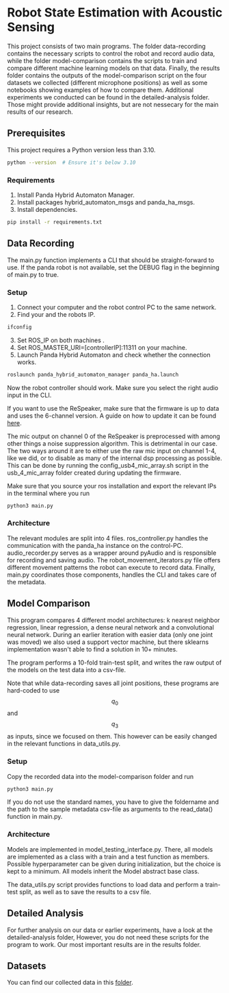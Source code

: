 # Robot State Estimation with Acoustic Sensing
This project consists of two main programs. The folder data-recording contains 
the necessary scripts to control the robot and record audio data, while the folder
model-comparison contains the scripts to train and compare different machine learning models 
on that data. 
Finally, the results folder contains the outputs of the model-comparison script 
on the four datasets we collected (different microphone positions) as well as some notebooks 
showing examples of how to compare them.
Additional experiments we conducted can be found in the detailed-analysis folder. Those might
provide additional insights, but are not nessecary for the main results of our research.

## Prerequisites
This project requires a Python version less than 3.10.
```sh
python --version  # Ensure it's below 3.10
```
### Requirements  
1. Install Panda Hybrid Automaton Manager.
2. Install packages hybrid_automaton_msgs and panda_ha_msgs.
3. Install dependencies.
```sh
pip install -r requirements.txt
```

## Data Recording
The main.py function implements a CLI that should be straight-forward to use.
If the panda robot is not available, set the DEBUG flag in the beginning of main.py
to true. 

### Setup
1. Connect your computer and the robot control PC to the same network.
2. Find your and the robots IP.
```sh
ifconfig
```
3. Set ROS_IP on both machines .
4. Set ROS_MASTER_URI=\[controllerIP\]:11311 on your machine.
5. Launch Panda Hybrid Automaton and check whether the connection works.
```sh
roslaunch panda_hybrid_automaton_manager panda_ha.launch
```

Now the robot controller should work. Make sure you select the right audio input in the CLI.

If you want to use the ReSpeaker, make sure that the firmware is up to data and uses the 6-channel version.
A guide on how to update it can be found [here](https://wiki.seeedstudio.com/ReSpeaker_Mic_Array_v2.0/#update-firmware).

The mic output on channel 0 of the ReSpeaker is preprocessed with among other things a noise suppression algorithm.
This is detrimental in our case. The two ways around it are to either use the raw mic input on channel 1-4, 
like we did, or to disable as many of the internal dsp processing as possible.
This can be done by running the config_usb4_mic_array.sh script in the usb_4_mic_array folder created during
updating the firmware. 

Make sure that you source your ros installation and export the relevant IPs in the terminal where you run 
```sh
python3 main.py
```

### Architecture
The relevant modules are split into 4 files. ros_controller.py handles the communication
with the panda_ha instance on the control-PC. audio_recorder.py serves as a wrapper around
pyAudio and is responsible for recording and saving audio. The robot_movement_iterators.py
file offers different movement patterns the robot can execute to record data.
Finally, main.py coordinates those components, handles the CLI and takes care of the metadata.


## Model Comparison
This program compares 4 different model architectures: k nearest neighbor regression, linear regression,
a dense neural network and a convolutional neural network. During an earlier iteration with easier data 
(only one joint was moved) we also used a support vector machine, but there sklearns implementation 
wasn't able to find a solution in 10+ minutes.

The program performs a 10-fold train-test split, and writes the raw output of the models on the test data 
into a csv-file.

Note that while data-recording saves all joint positions, these programs are hard-coded to use $$q_0$$ and $$q_3$$
as inputs, since we focused on them. This however can be easily changed in the relevant functions in data_utils.py.

### Setup
Copy the recorded data into the model-comparison folder and run
```sh
python3 main.py
```

If you do not use the standard names, you have to give the foldername and the path to the sample 
metadata csv-file as arguments to the read_data() function in main.py.

### Architecture
Models are implemented in model_testing_interface.py. There, all models are implemented as a class with a train
and a test function as members. Possible hyperparameter can be given during initialization, but the choice is
kept to a minimum. All models inherit the Model abstract base class.

The data_utils.py script provides functions to load data and perform a train-test split, as well as to save the
results to a csv file.


## Detailed Analysis
For further analysis on our data or earlier experiments, have a look at the detailed-analysis folder,
However, you do not need these scripts for the program to work. Our most important results are in the results folder.

## Datasets
You can find our collected data in this [folder](https://tubcloud.tu-berlin.de/s/3YSTCpWXXaTaM9S).
